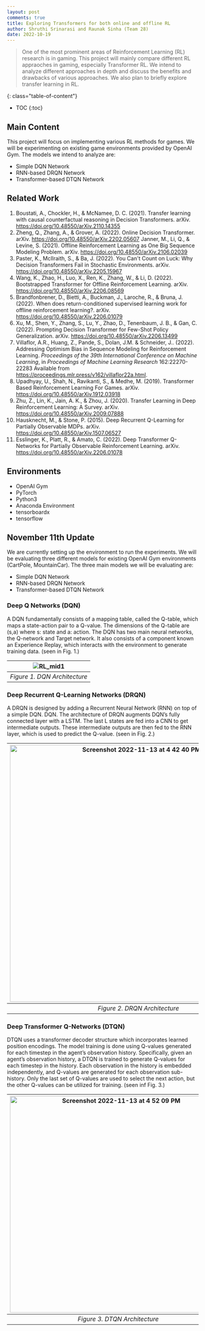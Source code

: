```yaml
---
layout: post
comments: true
title: Exploring Transformers for both online and offline RL
author: Shruthi Srinarasi and Raunak Sinha (Team 28)
date: 2022-10-19
---
```



> One of the most prominent areas of Reinforcement Learning (RL) research is in gaming. This project will mainly compare different RL appraoches in gaming, especially Transformer RL. We intend to analyze different approaches in depth and discuss the benefits and drawbacks of various approaches. We also plan to briefly explore transfer learning in RL.

<!--more-->
{: class="table-of-content"}
* TOC
{:toc}

## Main Content
This project will focus on implementing various RL methods for games. We will be experimenting on existing game environments provided by OpenAI Gym. The models we intend to analyze are:
* Simple DQN Network
* RNN-based DRQN Network
* Transformer-based DTQN Network

## Related Work
1. Boustati, A., Chockler, H., & McNamee, D. C. (2021). Transfer learning with causal counterfactual reasoning in Decision Transformers. arXiv. https://doi.org/10.48550/arXiv.2110.14355
2. Zheng, Q., Zhang, A., & Grover, A. (2022). Online Decision Transformer. arXiv. https://doi.org/10.48550/arXiv.2202.05607
Janner, M., Li, Q., & Levine, S. (2021). Offline Reinforcement Learning as One Big Sequence Modeling Problem. arXiv. https://doi.org/10.48550/arXiv.2106.02039
3. Paster, K., McIlraith, S., & Ba, J. (2022). You Can't Count on Luck: Why Decision Transformers Fail in Stochastic Environments. arXiv. https://doi.org/10.48550/arXiv.2205.15967
4. Wang, K., Zhao, H., Luo, X., Ren, K., Zhang, W., & Li, D. (2022). Bootstrapped Transformer for Offline Reinforcement Learning. arXiv. https://doi.org/10.48550/arXiv.2206.08569
5. Brandfonbrener, D., Bietti, A., Buckman, J., Laroche, R., & Bruna, J. (2022). When does return-conditioned supervised learning work for offline reinforcement learning?. arXiv. https://doi.org/10.48550/arXiv.2206.01079
6. Xu, M., Shen, Y., Zhang, S., Lu, Y., Zhao, D., Tenenbaum, J. B., & Gan, C. (2022). Prompting Decision Transformer for Few-Shot Policy Generalization. arXiv. https://doi.org/10.48550/arXiv.2206.13499
7. Villaflor, A.R., Huang, Z., Pande, S., Dolan, J.M. &amp; Schneider, J.. (2022). Addressing Optimism Bias in Sequence Modeling for Reinforcement Learning. <i>Proceedings of the 39th International Conference on Machine Learning</i>, in <i>Proceedings of Machine Learning Research</i> 162:22270-22283 Available from https://proceedings.mlr.press/v162/villaflor22a.html.
8. Upadhyay, U., Shah, N., Ravikanti, S., & Medhe, M. (2019). Transformer Based Reinforcement Learning For Games. arXiv. https://doi.org/10.48550/arXiv.1912.03918
9. Zhu, Z., Lin, K., Jain, A. K., & Zhou, J. (2020). Transfer Learning in Deep Reinforcement Learning: A Survey. arXiv. https://doi.org/10.48550/arXiv.2009.07888
10. Hausknecht, M., & Stone, P. (2015). Deep Recurrent Q-Learning for Partially Observable MDPs. arXiv. https://doi.org/10.48550/arXiv.1507.06527
11. Esslinger, K., Platt, R., & Amato, C. (2022). Deep Transformer Q-Networks for Partially Observable Reinforcement Learning. arXiv. https://doi.org/10.48550/arXiv.2206.01078

## Environments
* OpenAI Gym
* PyTorch
* Python3
* Anaconda Environment
* tensorboardx
* tensorflow

## November 11th Update
We are currently setting up the environment to run the experiments. We will be evaluating three different models for existing OpenAI Gym environments (CartPole, MountainCar). The three main models we will be evaluating are:
* Simple DQN Network
* RNN-based DRQN Network
* Transformer-based DTQN Network

### Deep Q Networks (DQN)
A DQN fundamentally consists of a mapping table, called the Q-table, which maps a state-action pair to a Q-value. The dimensions of the Q-table are (s,a) where s: state and a: action. The DQN has two main neural networks, the Q-network and Target network. It also consists of a component known an Experience Replay, which interacts with the environment to generate training data. (seen in Fig. 1.)

| ![RL_mid1](https://user-images.githubusercontent.com/65851937/201502949-0ffac8cf-fcb6-4484-ac34-05c84cf9ab53.png) |
|:--:| 
| *Figure 1. DQN Architecture* |

### Deep Recurrent Q-Learning Networks (DRQN)
A DRQN is designed by adding a Recurrent Neural Network (RNN) on top of a simple DQN. DQN. The architecture of DRQN augments DQN’s fully connected layer with a LSTM. The last L states are fed into a CNN to get intermediate outputs. These intermediate outputs are then fed to the RNN layer, which is used to predict the Q-value. (seen in Fig. 2.) 

| <img width="675" alt="Screenshot 2022-11-13 at 4 42 40 PM" src="https://user-images.githubusercontent.com/65851937/201553687-902440ce-78d0-4501-9ce6-d41e39926ef5.png"> |
|:--:| 
| *Figure 2. DRQN Architecture* |

### Deep Transformer Q-Networks (DTQN)
DTQN uses a transformer decoder structure which incorporates learned position encodings. The model training is done using Q-values generated for each timestep in the agent’s observation history. Specifically, given an agent’s observation history, a DTQN is trained to generate Q-values for each timestep in the history. Each observation in the history is embedded independently, and Q-values are generated for each observation sub-history. Only the last set of Q-values are used to select the next action, but the other Q-values can be utilized for training. (seen inf Fig. 3.)

| <img width="569" alt="Screenshot 2022-11-13 at 4 52 09 PM" src="https://user-images.githubusercontent.com/65851937/201554272-9e63cf75-02b6-49b9-a4c5-5c15f04df64a.png"> |
|:--:| 
| *Figure 3. DTQN Architecture* | 




<!-- ## Basic Syntax
### Image
Please create a folder with the name of your team id under `/assets/images/`, put all your images into the folder and reference the images in your main content.

You can add an image to your survey like this:
![YOLO]({{ '/assets/images/team00/object_detection.png' | relative_url }})
{: style="width: 400px; max-width: 100%;"}
*Fig 1. YOLO: An object detection method in computer vision* [1].

Please cite the image if it is taken from other people's work.


### Table
Here is an example for creating tables, including alignment syntax.

|             | column 1    |  column 2     |
| :---        |    :----:   |          ---: |
| row1        | Text        | Text          |
| row2        | Text        | Text          |



### Code Block
```
# This is a sample code block
import torch
print (torch.__version__)
```


### Formula
Please use latex to generate formulas, such as:

$$
\tilde{\mathbf{z}}^{(t)}_i = \frac{\alpha \tilde{\mathbf{z}}^{(t-1)}_i + (1-\alpha) \mathbf{z}_i}{1-\alpha^t}
$$

or you can write in-text formula $$y = wx + b$$.

### More Markdown Syntax
You can find more Markdown syntax at [this page](https://www.markdownguide.org/basic-syntax/).

## Reference
Please make sure to cite properly in your work, for example:

[1] Dwibedi, Debidatta, et al. "Counting out time: Class agnostic video repetition counting in the wild." Proceedings of the IEEE/CVF Conference on Computer Vision and Pattern Recognition. 2020.   

[Peng, et al.] Peng, Zhenghao, et al. "Maybe you can also use other format for reference as you wish." Nature. 2022. 

---


## Data Rich and Physics Certain

| Experiment 					| Parameters  											| Results  								| Comments 							|
| :---       					|    :----:   											|     :---: 							|     ---: 							|
| **DL + Data**																																						|

| Predicting only velocity  	| Dataset size : 10000<br> Network : 2->5->5->1 <br> activation: ReLU	|  ~100% accurate	| Generalises well over various initial velocities |
| Predicting only displacement 	| Dataset size : 10000<br> Network : 2->16->16->1 <br>	activation: ReLU |	Reasonable		| Better prediction for $u_0 \in dataset$, average prediction outside | 
| Predicting both $v_t, s_t$	| Dataset size : 10000<br> Network : 2->16->16->2 <br>	activation: tanh	|	Reasonable		| Better prediction for $u_0 \in dataset$, poor prediction outside |

-----

| **DL + Physics**																																			|
| Predicting both $v_t, s_t$, using Loss $L_{physics} = \|v_{predicted}^2-u_{initial}^2-2*g*s_{predicted}\|$ | Dataset size : 10000<br> Network : 2->16->16->1 <br>	activation: ReLU |	~0% accuracy		| Expected result as no supervision of any kind is provided |
| Predicting both $v_t, s_t$, using Loss $L_{velocity+phy} = (v_{predicted}-v_{actual})^2+\gamma*(v_{predicted}^2-u_{initial}^2-2*g*s_{predicted})^2$ | Dataset size : 10000<br> Network : 2->16->16->1 <br>	activation: ReLU |	Reasonable	| Prediction of $v_t$ is good. Was able to learn $s_t$ reasonably well without direct supervision |
| Predicting both $v_t, s_t$, using Loss $L_{supervised+phy} = (v_{predicted}-v_{actual})^2+(s_{predicted}-s_{actual})^2+\gamma*(v_{predicted}^2-u_{initial}^2-2*g*s_{predicted})^2$ | Dataset size : 10000<br> Network : 2->16->16->1 <br>	activation: ReLU |	Reasonable	| Not a better result w.r.t direct supervision |


**Observations :** 
- Physics equations are certain in this case and are the best to use.
- Both DL, Hybrid(DL+Physics) methods performance are equivalent (actual accuracy/loss varies based on fine training, random dataset generation)

Re running the above experiments with Dataset size of 200(Data Starvation), yielded the following observations
- DL performance is comparable with 10000 dataset when trained on much mode epochs(5x)
- Hybrid(DL+Physics) without direct supervision on $s_t$ has comparable/better closeness than DL only method for limited epochs($\sim$300) training.




## Data Rich and Physics Uncertain

| Experiment 					| Parameters  											| Results  								| Comments 							|
| :---       					|    :----:   											|     :---: 							|     ---: 							|
| **DL + Data**																																						|\
| Predicting both $v_t, s_t$	| Dataset size : 10000<br> Network : 2->16->16->2 <br>	activation: tanh	|	Reasonable		| Better prediction for $u_0 \in dataset$, poor prediction outside |
| **DL + Physics**																																			|
| Predicting both $v_t, s_t$<br> using Loss $L_{physics} = \|v_{predicted}^2-u_{initial}^2-2*g*s_{predicted}\|$ | Dataset size : 10000<br> Network : 2->16->16->1 <br>	activation: ReLU |	~0% accuracy		| Expected result as no supervision of any kind is provided |
| Predicting both $v_t, s_t$<br> using Loss $L_{velocity+phy} = (v_{predicted}-v_{actual})^2+\gamma*(v_{predicted}^2-u_{initial}^2-2*g*s_{predicted})^2$ | Dataset size : 10000<br> Network : 2->16->16->1 <br>	activation: ReLU |	Reasonable	| Prediction of $v_t$ is good. Was able to learn $s_t$ reasonably well without direct supervision |
| Predicting both $v_t, s_t$<br> using Loss $L_{supervised+phy} = (v_{predicted}-v_{actual})^2+(s_{predicted}-s_{actual})^2+\gamma*(v_{predicted}^2-u_{initial}^2-2*g*s_{predicted})^2$ | Dataset size : 10000<br> Network : 2->16->16->1 <br>	activation: ReLU |	Reasonable	| Not a better result w.r.t direct supervision, but bettr than DL when $u0$ is out of dataset |


**Observations :** 
- Both DL, Hybrid(DL+Physics) methods performance are similar, Hybrid(DL+Physics) is better when $u0$ is out of dataset, DL is better for $u0$ in dataset.
- Physics equations are not certain in this case and the above methods are better to use than Physics.

## Data Starvation and Physics Uncertain
- Similar observations as in data rich -->



